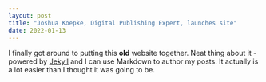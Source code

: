 ```yaml
---
layout: post
title: "Joshua Koepke, Digital Publishing Expert, launches site"
date: 2022-01-13
---
```


I finally got around to putting this **old** website together. Neat thing about it - powered by [Jekyll](http://jekyllrb.com) and I can use Markdown to author my posts. It actually is a lot easier than I thought it was going to be.
